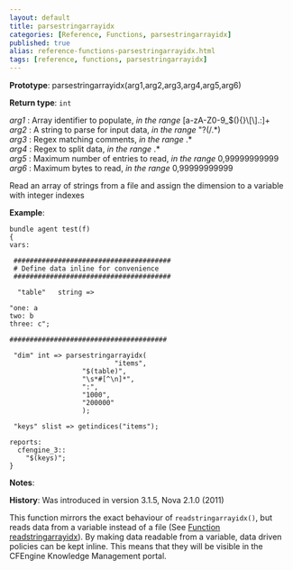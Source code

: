 ```yaml
---
layout: default
title: parsestringarrayidx
categories: [Reference, Functions, parsestringarrayidx]
published: true
alias: reference-functions-parsestringarrayidx.html
tags: [reference, functions, parsestringarrayidx]
---
```




**Prototype**: parsestringarrayidx(arg1,arg2,arg3,arg4,arg5,arg6)

**Return type**: `int`

  
 *arg1* : Array identifier to populate, *in the range*
[a-zA-Z0-9\_\$(){}\\[\\].:]+   
 *arg2* : A string to parse for input data, *in the range* "?(/.\*)   
 *arg3* : Regex matching comments, *in the range* .\*   
 *arg4* : Regex to split data, *in the range* .\*   
 *arg5* : Maximum number of entries to read, *in the range*
0,99999999999   
 *arg6* : Maximum bytes to read, *in the range* 0,99999999999   

Read an array of strings from a file and assign the dimension to a
variable with integer indexes

**Example**:  
   

```cf3
bundle agent test(f) 
{
vars:

 #######################################
 # Define data inline for convenience
 #######################################

  "table"   string => 

"one: a
two: b
three: c";

#######################################

 "dim" int => parsestringarrayidx(
                          "items",
                  "$(table)",
                  "\s*#[^\n]*",
                  ":",
                  "1000",
                  "200000"
                  );

 "keys" slist => getindices("items");

reports:
  cfengine_3::
    "$(keys)";
}
```

**Notes**:  
   

**History**: Was introduced in version 3.1.5, Nova 2.1.0 (2011)

This function mirrors the exact behaviour of `readstringarrayidx()`, but
reads data from a variable instead of a file (See [Function
readstringarrayidx](#Function-readstringarrayidx)). By making data
readable from a variable, data driven policies can be kept inline. This
means that they will be visible in the CFEngine Knowledge Management
portal.
